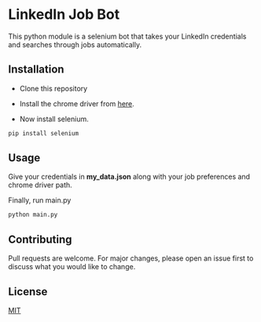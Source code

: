 # LinkedIn Job Bot

This python module is a selenium bot that takes your LinkedIn credentials and searches through jobs automatically.

## Installation

* Clone this repository

* Install the chrome driver from [here](https://chromedriver.chromium.org/downloads).

* Now install selenium.
```bash
pip install selenium
```

## Usage

Give your credentials in **my_data.json** along with your job preferences and chrome driver path.

Finally, run main.py

```python
python main.py
```

## Contributing

Pull requests are welcome. For major changes, please open an issue first
to discuss what you would like to change.


## License

[MIT](https://choosealicense.com/licenses/mit/)
